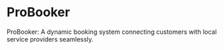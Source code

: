 # ProBooker
ProBooker: A dynamic booking system connecting customers with local service providers seamlessly.
